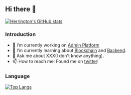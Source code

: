 ## Hi there 👋

[![Herrington's GitHub stats](https://github-readme-stats.vercel.app/api?username=plh2)](https://github.com/anuraghazra/github-readme-stats)

### Introduction
- 🔭 I’m currently working on [Admin Platform](https://github.com/plh2/admin-platform)
- 🌱 I’m currently learning about [Blockchain](https://roadmap.sh/blockchain) and [Backend](https://roadmap.sh/backend).
- 💬 Ask me about XXX(I don't know anything).
- 📫 How to reach me: Found me on [twitter](https://twitter.com/plh05)!


### Language

[![Top Langs](https://github-readme-stats.vercel.app/api/top-langs/?username=plh2&layout=compact)](https://github.com/anuraghazra/github-readme-stats)
